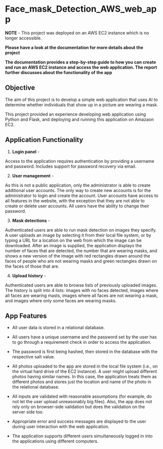 # Face_mask_Detection_AWS_web_app

**NOTE** - This project was deployed on an AWS EC2 instance which is no longer accessible.

**Please have a look at the documentation for more details about the project**

**The documentation provides a step-by-step guide to how you can create and run an AWS EC2 instance and access the web application. The report further discusses about the functionality of the app**


## Objective

The aim of this project is to develop a simple web application that uses AI to determine whether individuals that show up in a picture are wearing a mask.

This project provided an experience developing web application using Python and Flask, and deploying and running this application on Amazaon EC2. 


## Application Functionality
1. **Login panel** - 

Access to the application requires authentication by providing a username and password. Includes support for password recovery via email.

2. **User management** - 

As this is not a public application, only the administrator is able to create additional user accounts. The only way to create new accounts is for the
administrator to login and create the account. User accounts have access to all features in the website, with the exception that they are not able to create or
delete user accounts. All users have the ability to change their password.

3. **Mask detections** -

Authenticated users are able to run mask detection on images they specify. A user uploads an image by selecting it from their local file system, or by typing a URL for a location on the web from which the image can be downloaded. After an image is supplied, the application displays the number of faces that are detected, the number that are wearing masks, and shows a new version of the image with red rectangles drawn around the faces of people who are not wearing masks and green rectangles drawn on the faces of those that are.

4. **Upload history** - 

Authenticated users are able to browse lists of previously uploaded images. The history is split into 4 lists: images with no faces detected, images where all faces are wearing masts, images where all faces are not wearing a mask, and images where only some faces are wearing masks.


## App Features

* All user data is stored in a relational database.

* All users have a unique username and the password set by the user has to go through a requirement check in order to access the application.

* The password is first being hashed, then stored in the database with the respective salt value.

* All photos uploaded to the app are stored in the local file system (i.e., on the virtual hard drive of the EC2 instance). A user might upload different photos having similar     names. In this case, the application treats them as different photos and stores just the location and name of the photo in the relational database.

* All inputs are validated with reasonable assumptions (for example, do not let the user upload unreasonably big files). Also, the app does not rely only on browser-side validation but does the validation on the server side too.

* Appropriate error and success messages are displayed to the user during user interaction with the web application.

* The application supports different users simultaneously logged in into the applications using different computers.

